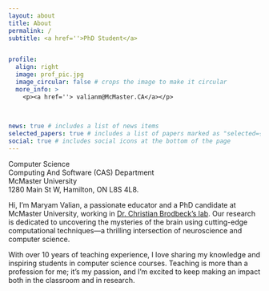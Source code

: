 ```yaml
---
layout: about
title: About
permalink: /
subtitle: <a href=''>PhD Student</a>


profile:
  align: right
  image: prof_pic.jpg
  image_circular: false # crops the image to make it circular
  more_info: >
    <p><a href=''> valianm@McMaster.CA</a></p>
    
   

news: true # includes a list of news items
selected_papers: true # includes a list of papers marked as "selected={true}"
social: true # includes social icons at the bottom of the page
---
```


<p> Computer Science <br>
Computing And Software (CAS) Department <br>
McMaster University <br>
1280 Main St W, Hamilton, ON L8S 4L8.</p>

Hi, I’m Maryam Valian, a passionate educator and a PhD candidate at McMaster University, working in <a href='http://christianbrodbeck.net'>Dr. Christian Brodbeck’s lab</a>. Our research is dedicated to uncovering the mysteries of the brain using cutting-edge computational techniques—a thrilling intersection of neuroscience and computer science. 
<p>With over 10 years of teaching experience, I love sharing my knowledge and inspiring students in computer science courses. Teaching is more than a profession for me; it’s my passion, and I’m excited to keep making an impact both in the classroom and in research. </p>

